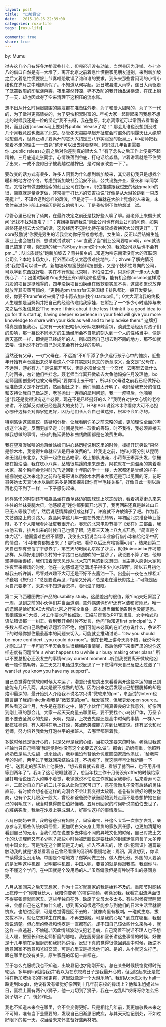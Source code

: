 ```yaml
---
layout: post
title:  "出坡县记"
date:   2015-10-26 22:39:00
categories: ruxu-life
tags: [ruxu-life]

comments: true
share: true
---
```

by: Mumu


过去这几个月有好多次想写些什么，但是迟迟没有动笔，当然是因为我懒。杂七杂八的借口自然是有一大堆了，离开北京之前着急忙慌搬家见朋友道别，来到新加坡之后又着急忙慌要跟上节奏唯恐耽误了谁和谁的要求，到头来那些曾闪现的小情小绪也在岁月之中难辨真假了。不知道从何写起。近日坡县进入雨季，连日大雨驱走了笼罩数周的印尼烧芭霾，夜里突然转凉，猝不及防的我开始鼻涕横流，在床上躺了一天，却也因此得了空来清理下这积压的流水账。

想不出从什么时候起周围的朋友都在准备往外走，为了和爱人团聚的，为了下一代的，为了做得更高精尖的，为了更快积累财富的...年初大家一起聊起来问我想不想走的时候我还是一脸的坚定“我不去呀，我在整牙，北京离家近可以常回去看看爸妈，而且我们cosmos马上要对外public release了呢！” 那会儿谁也没想到没过几个月我竟然也撤离了北京。尽管冬天每每早起开扯皮会时窗外的阴霾天让人绝望地想逃离，但真正动了要离开的念头大约是三八节实验室的饭局上，bo老师把我赖着不走的理由一一击毙“整牙可以出去接着整啊...爸妈过几年会更需要你...public release之前之后对你差别真的很大么？“有了念头之后工作上便提不起精神，三月底送走张同学，心情跌落到谷底，打电话给淼晶，讲着讲着就憋不住哭了出来，一成不变的日子被我越过越拧巴，是时候该改变一下了。

要改变的话方式有很多，许多人问我为什么想到新加坡来，其实最初我只是想找个暖和的地方过个冬。考虑到新加坡社会治安不错，公共设施齐全，室长和liqi同学在。又恰好有做图像检索的创业公司在找pm，职位描述跟我过去的经历match的很，简直就是量身定做，非常擅于打比方的安吉拉说“好像是从大游轮跳到一只皮筏艇上”，不知会遇到怎样的风浪，但是对于一出海就在大船上晃悠的人来说，未曾体会过的小船上的经历是那么的吸引人。于是我按耐不住地想试一试。

尽管心里已经有了倾向，在最终决定之前还是找好些人聊了聊。聂老师上来劈头就问“还找不找对象啦？！”；爽姐姐提醒我说“创业公司也有创业公司的问题，如果最终还是想去大公司的话，这段经历不见得比待在微软或者换家大公司更好”；丁core鼓励说“你要是男生的话我会劝你仔细考虑考虑，女生嘛，反正以后结婚生娃事业上也会被打断，想试就试试呗”；sun直截了当“创业公司要啥pm啊，ceo就该自己搞定了嘛，你知道的我一向不buy in pm这个role的，我的公司以后也不会有pm...”；队长质疑说“跑新加坡去？背井离乡的...知道为啥东南亚没有大的互联网公司么？本地市场太小，打外面市场又太远很难接地气...”；zhiwei了解完情况说“我觉得可以试一试，新加坡政府蛮鼓励科技创业，又是个技术性导向的公司，可以学到东西就好啦，实在不行就回北京呗，不怕没工作，只是你这一走o大大要伤心了...”；出差时候和Ying夫妇还有dj聊起来也感慨，能有机会做cosmos这样潜力股的项目是挺难得的，四年没换项目没换组在微软更实属不易，这些积累说放弃就放弃其实蛮可惜的，“更别提pm transfer去美国绿卡排队都比一般开发要快，哎，你要不transfer过来排了绿卡再去加州找个startup呗。”；O大大深谙我的终极人生理想是当妈妈并把自己的经验传递给我家娃，在掰扯了一个多少小时选择与未来之后他发信息说“The more I think about it the less I think it is a good idea to go for this startup, having deeper experience in your field will give you more knowledge to share with your kids as well and to help advise them.” 这牌打得真是直抵我心，后来有一天和巴哈伊小分队吃麻辣香锅，谈到生活经历对孩子们的影响，那一幕说不同地方的生活经历会不自觉的刻入到一个人的性格当中，像是后天基因一样，即使是已经成年的人。所以既然自己想去到不同的地方，那不如就去喽，谁也说不好对自己对未来会有什么样的影响。

当然还有父母，一句“父母在，不远游”不知平添了多少远行孩子心中的愧疚，近些年开始有声音跳出来说单看这六个字其实是对原文的断章取义，全文是“父母在，不远游，游必有方。” 是说离开可以，但是必须给父母一个交代，去哪里去做什么几时回来，勿让他们空挂念。聂老师当年离开微软去大鱼他妈妈仨月没理他，bo老师回国创业时也被父母质问“要你博士去干啥”，所以和父母讲之前我已经做好心理准备这关是不好过的，然而相比之下，他们简直太开明了。老妈给我充分的信任和支持让我自己做决定，老爸抛出一连串的犀利问题，我一一解释后，他喃喃道“我还是觉得没有这个必要，现在不是已经挺好的么？”我明白对护女心切的老徐来讲，不跳脚反对就已经是莫大的支持了。HP和AGL说徐木木你看你大可不必担心哪种选择会对你家娃更好，因为他们长大会自己做选择，根本不会听你的。

特别感谢这些建议、质疑和分析，让我看到许多之前忽略的点，更加理性全面的考虑这个决定，反而更加坚定：时间是我唯一珍贵的筹码，时不我待，我必须直接去做我想做的事情，任何的拖延妥协和曲线救国都是在浪费生命。

我在望京漫咖啡的角落给姑娘们讲心路历程说到这里的时候，栅栅开玩笑说“果然是徐木木，我觉得生命就应该是用来浪费的”。趁我走之前，她和小蒋分别从昆明和无锡赶来北京，大家一起住在丛皓家，晚上排队洗澡，小蒋帮王晰弄头发，徐栅栅在擦油油，我在吃小八喜，丛皓很焦躁的走来走去，阿花就在一边温柔的笑着看大家，某个瞬间会觉得时光飞逝回到十年前的学十一楼，大家都还是曾经的样子。栅栅说她这次来北京之前和花哥哥讲以后徐木木回来大家还是可以见面的呀，花哥哥笑她太天真“木木以后回来多是回家探亲跟你有半毛钱关系”，好像自此一别以后再也见不到了一样，一下子感伤起来。

同样感伤的时刻还有和淼晶坐在西单路边的圆球球上吃冻酸奶，看着初夏街头来来往往的丝袜美腿大妞，他感叹道“连你都要离开北京了，我再回来还真是越过山丘已无人等候了呢”，然后说感情牌都打成这样了，许巍就不许放鸽子了吧。作为我文艺道路上的引路人，淼晶同学这几年一直在外兜兜转转，年初回北京准备毕业答辩，多了个人陪我看片扯皮我很开心。春天的北京电影节排了《爱在》三部曲，我拉他去看，排片出来的时候自己也傻了眼，连着三天晚上八九点开场，“简直是个体力活”，他面露难色很不情愿，我使出大招说当年毕业旅行借小冰箱给他带中药的情谊，“小冰箱你都搬出来了！那行吧，看你以后还有啥锦囊可用”，结果到第二天自己都有些倦了不想去了，第三天的时候北京起了沙尘，就像interstellar开场前那样，从鼎好走到中关村的十字路口已经被吹的一盆沙了，我说要不算了吧，他却坚持善始善终，我们顶着漫天风沙从北大东门晃悠到文慧园，当主持人感谢大家风沙夜里来捧场的时候，他在一边感慨道“这满场子得多少小冰箱啊”。所以五月初他喊我去听许巍，尽管对兴趣不大可还是不好不去酱油一下。出差前一夜在五棵松听许巍唱《旅行》：“总是要说再见／相聚又分离／总是走在漫长的路上...”可能是因为自己要走了，未来也不知道会怎样，竟也湿了眼眶。

第二天飞西雅图做新产品的usability study。这趟差出的很值，跟Ying夫妇厮混了一周，见到之前的小伙伴们并当面道别，意外偶遇俩EVP还有冰洁和窦师兄。唯一的遗憾是恰好和AC大叔的北京之行完全重叠，原本想当面和他告别也没能遂愿。我很感激AC大叔，对工作要求严格细致，汇报前帮我改PPT到凌晨，文字格式和语法错误都一一纠正。看到我开会时候不发言，他问“你知道first principal”么？多数人都对自己熟悉的话题滔滔不绝，他们可能未必真的在听对方说什么，争论不下的时候你抓住最最基本的问题来切入，可能就会推动讨论...“btw you should be more confident...you could do more”。他在长城上讲今天真不错，我说今天才刚过过了一半可能下半天会发生很糟糕的事情呢，然后他停下来很严肃的说你这样态度有问题“life is what happens to u while u r busy making other plans” 所以不要总担心还没发生的事情enjoy current moment...听到我说要离开微软他凶我一顿你搞毛呀，第二天又打电话过来说反思了一下觉得昨天自己反应太过激了“I want let you know you have my support”。

自己总觉得在微软的时候太幸运了，潜意识也想跳出来看看离开这些幸运的自己到底能有几斤几两。其实是很不成熟的想法。因为出来之后发现自己想摆脱掉的却是烙印最深的，最开始别人介绍我不说名字只讲“微软来的pm”，来面试的intern也直言翻了我的linkedin看我是“微软来的pm”。我爱微软，但我更爱open source。回头看这四个月，大多是在意料之中，除了小伙伴们纯真善良的让我意外。好像回到刚上班的那会儿，大家一起天天商量去哪里玩，要不要找个小岛装尸体，万圣节要不要去圣淘沙的鬼屋，天啊，鬼屋，上次去鬼屋还是高中时候的事情...一群人一起疯狂猜词，有人笑得在地上打滚，笑点低笑控能力差到让我震惊。还有室长和张老师，努力培养我做为灯泡林平的接班人，去哪里都带着我。

多数时候还是很开心的，只是父母是我的心结。当初决定要来的时候，老徐见我这样轴也只自己喃喃“我是觉得你没有这个必要去这么做”。那会儿奶奶病重，他照料奶奶已是焦头烂额，想来愧疚，我非但没有替他分忧反而回家跟他添忧，“给我两年的时间，两年过了我就回来结婚生娃，不折腾了，就这两年再让我折腾一下吧”。送我走的那天路上他妥协，“想去看看就去看吧，看够了就回来，也不用非得等到两年了”。我听了这话眼眶就湿了，想当年找工作十月份没有offer的时候给家里打电话说压力大的睡不着觉，老徐就说不怕没工作就回家我养你。后来看寿司之神，二郎对自立门户的二儿子说从此你无家可归了，意在激励儿子没有后路的勇往直前。有时候会想爸爸这样的宠溺会不会让我变得太软弱。爸爸有位很好的朋友姓商，也有个女儿跟我一般大，曾经和爸爸说你该鼓励她到处走而不是总想护她在自己的羽毛底下，我当时觉得商伯伯好懂我。五月份回家的时候听说商伯伯去世了，心脏病突发，我坐在沙发上哭成泪人，好害怕这样的事情发生。

八月份奶奶去世，我的爸爸没有妈妈了。回家奔丧，长这么大第一次参加丧礼，亲身参与到那些传统的风俗里，更加明白父亲身上背负的家族责任感，也更加清楚的看到自己的无用。当我们总在说要多去体验不同的异域文化的时候，自己对故土文化的认识理解又有多少呢？那些小时候被洗脑说是要杜绝的封建迷信包含了太多传统中国文化。可是我在这个面前是无力的，插入不进去的，读《陆犯焉识》通篇最触动我的就是“恩娘看着自己曾经看重的焉识却慢慢地说：焉识，真没想到，你读书读得这么没用场。中国是个啥地方？做学问做三分，做人做七分。外国的人要紧的是发明这种机器，发明那种机器，中国人呢，要紧的就是你跟我搞，我跟你斗。你不懂这个学问，在中国就是个没用场的人。”虽然偏激但是有种说不出的感同身受。

八月从家回来之后天天想家，作为十三岁就离家的我是始料不及的。重阳节时网络上疯传一个“你陪我长大，我陪你变老”的演讲视频，老徐发我，我看完泪流满面恨不得买张票就回家去。这些年独自在外，缺席了父母太多太多。有些时候夜里睡起来，会想自己在这里做什么呢，想到离父母很远不能参与到他们的日常生活里就很愧疚。也想过回家，可是总觉得是回不去的，“就像肉里有根刺，一碰就生疼，拔又拔不掉，就让它这样生在肉里，不再去碰触。可是我的心呢？到底在哪里，我很难说清楚。但心里的牵挂和愧疚是一直都有的。却不知自己该做些什么来弥补，就这样一直逃避，不触碰。”因此情绪波动又犯老毛病，自己窝着不说话不理人也不想让人理，把室长和张老师折磨的够呛。我在厨房里和室长讲这些事情的时候，好像是十几年前在家里厨房和我妈妈讲话。反思下真的觉得很像回到高中时候，叛逆不愿意回家不愿意和爸妈交流，可是心里又是挂念他们的。是的，从小就这么拧巴，跟在哪里也没有关系，原生家庭的印记一直都在。

至于怎么克服呢我也不知道，出坡县记也才刚刚开始，总在某些时候恍惚觉得时光轮回。多年前liqi就给我讲“我以为在东校的日子是我最开心的，但回忆起来还是觉得在新加坡读书的时候更爽，这里就像是一个大游乐场”。我们从cbd过city hall一路走到bugis，他说有没有错觉好像回到十几年前东校的操场上？他和朱姐姐过生日，蛋糕上面有两个小狮子，他一刀切到了狮子，我在一边乱叫“哎呀呀你怎么把狮子切坏了”，恍如昨日。

我也不知道未来会在哪里，会不会变得更好。只是相比几年前，我更加敬畏未来之不可知，唯有当下是重要的，发现自己日渐思旧成疾，与其天天惦记别处，不如过好眼下的每一天，权当给未来怀念备好些素材吧。
